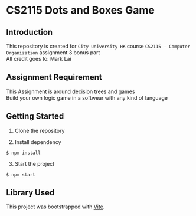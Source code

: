 # CS2115 Dots and Boxes Game

## Introduction
This repository is created for `City University HK` course `CS2115 - Computer Organization` assignment 3 bonus part <br />
All credit goes to: Mark Lai

## Assignment Requirement
This Assignment is around decision trees and games<br />
Build your own logic game in a softwear with any kind of language <br />

## Getting Started
1. Clone the repository

2. Install dependency
```
$ npm install
```
3. Start the project
```
$ npm start
```

## Library Used
This project was bootstrapped with [Vite](https://vitejs.dev/).
